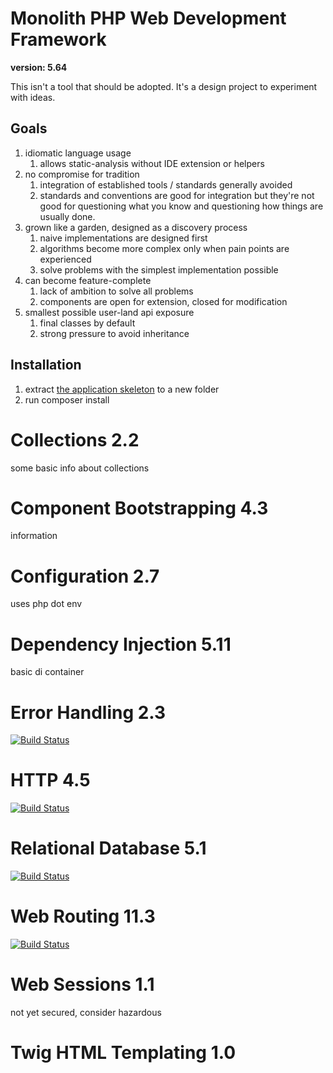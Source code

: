 # Monolith PHP Web Development Framework

**version: 5.64**

This isn't a tool that should be adopted. It's a design project to experiment with ideas.

## Goals

1. idiomatic language usage
    1. allows static-analysis without IDE extension or helpers
2. no compromise for tradition
    1. integration of established tools / standards generally avoided
    2. standards and conventions are good for integration but they're not good for questioning what you know and questioning how things are usually done.
3. grown like a garden, designed as a discovery process
    1. naive implementations are designed first
    2. algorithms become more complex only when pain points are experienced
    3. solve problems with the simplest implementation possible
4. can become feature-complete
    1. lack of ambition to solve all problems
    2. components are open for extension, closed for modification
5. smallest possible user-land api exposure
    1. final classes by default
    2. strong pressure to avoid inheritance

## Installation

1. extract [the application skeleton](https://github.com/monolith-php/application-skeleton/archive/master.zip) to a new folder
2. run composer install
# Collections 2.2

some basic info about collections

# Component Bootstrapping 4.3

information

# Configuration 2.7

uses php dot env

# Dependency Injection 5.11

basic di container

# Error Handling 2.3

[![Build Status](https://travis-ci.org/monolith-php/error-handling.svg?branch=master)](https://travis-ci.org/monolith-php/error-handling)

# HTTP 4.5

[![Build Status](https://travis-ci.org/monolith-php/http.svg?branch=master)](https://travis-ci.org/monolith-php/http)
# Relational Database 5.1

[![Build Status](https://travis-ci.org/monolith-php/relational-database.svg?branch=master)](https://travis-ci.org/monolith-php/relational-database)
# Web Routing 11.3

[![Build Status](https://travis-ci.org/monolith-php/web-routing.svg?branch=master)](https://travis-ci.org/monolith-php/web-routing)

# Web Sessions 1.1

not yet secured, consider hazardous
# Twig HTML Templating 1.0


